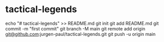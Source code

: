 # tactical-legends
echo "# tactical-legends" >> README.md
git init
git add README.md
git commit -m "first commit"
git branch -M main
git remote add origin git@github.com:jurgen-paul/tactical-legends.git
git push -u origin main 
